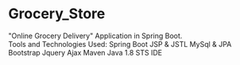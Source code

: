 # Grocery_Store
"Online Grocery Delivery" Application in Spring Boot.  
Tools and Technologies Used: 
Spring Boot 
JSP & JSTL 
MySql & JPA 
Bootstrap 
Jquery 
Ajax 
Maven 
Java 1.8 
STS IDE
